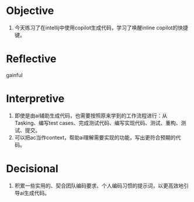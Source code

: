 # Objective
1. 今天练习了在intellij中使用copilot生成代码，学习了唤醒inline copilot的快捷键。
# Reflective
gainful
# Interpretive
1. 即使是由ai辅助生成代码，也需要按照原来学到的工作流程进行：从Tasking、编写test cases、完成测试代码、编写实现代码、测试、重构、测试、提交。
2. 可以把ac当作context，帮助ai理解需要实现的功能，写出更符合预期的代码。
# Decisional
1. 积累一些实用的、契合团队编码要求、个人编码习惯的提示词，以更高效地引导ai生成代码。